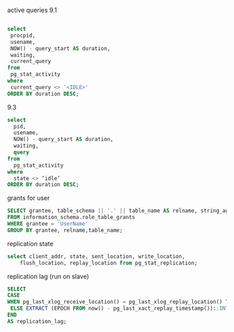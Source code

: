 active queries
9.1
```sql

select
 procpid,
 usename,
 NOW() - query_start AS duration,
 waiting,
 current_query
from
 pg_stat_activity
where
 current_query <> '<IDLE>'
ORDER BY duration DESC;
```

9.3
```sql
select
  pid,
  usename,
  NOW() - query_start AS duration,
  waiting,
  query
from
  pg_stat_activity
where
  state <> ‘idle’
ORDER BY duration DESC;
```


grants for user
```sql
SELECT grantee, table_schema || '.' || table_name AS relname, string_agg(privilege_type, ', ') AS privileges
FROM information_schema.role_table_grants
WHERE grantee = 'UserName' 
GROUP BY grantee, relname,table_name;
```
replication state
```sql
select client_addr, state, sent_location, write_location,
    flush_location, replay_location from pg_stat_replication;
```

replication lag (run on slave)
```sql
SELECT
CASE
WHEN pg_last_xlog_receive_location() = pg_last_xlog_replay_location() THEN 0
 ELSE EXTRACT (EPOCH FROM now() - pg_last_xact_replay_timestamp())::INTEGER
END
AS replication_lag;
```




